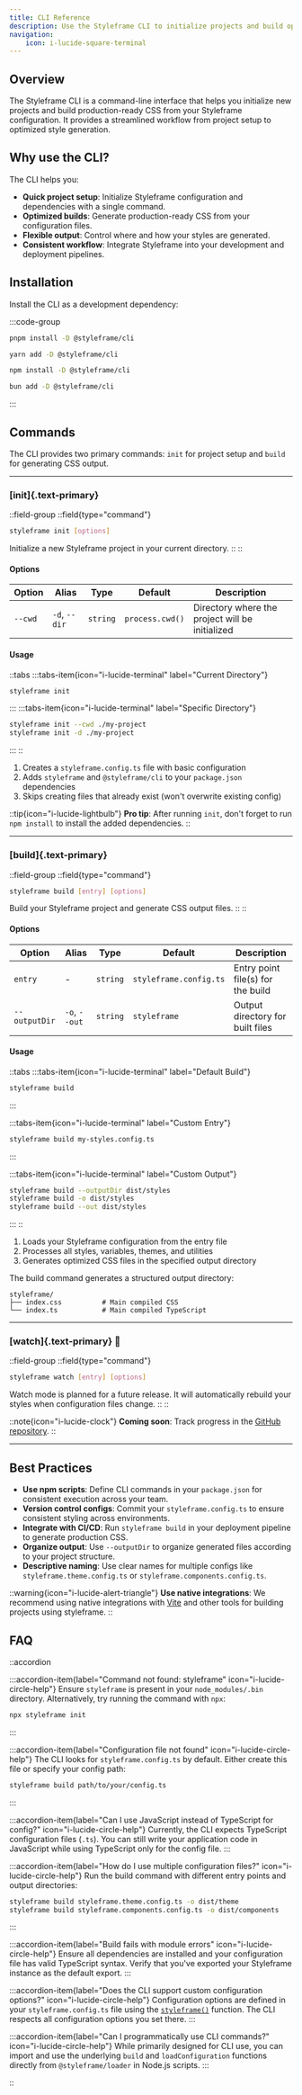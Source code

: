 ```yaml
---
title: CLI Reference
description: Use the Styleframe CLI to initialize projects and build optimized CSS from your configuration files.
navigation:
    icon: i-lucide-square-terminal
---
```


## Overview

The Styleframe CLI is a command-line interface that helps you initialize new projects and build production-ready CSS from your Styleframe configuration. It provides a streamlined workflow from project setup to optimized style generation.

## Why use the CLI?

The CLI helps you:

- **Quick project setup**: Initialize Styleframe configuration and dependencies with a single command.
- **Optimized builds**: Generate production-ready CSS from your configuration files.
- **Flexible output**: Control where and how your styles are generated.
- **Consistent workflow**: Integrate Styleframe into your development and deployment pipelines.

## Installation

Install the CLI as a development dependency:

:::code-group

```bash [pnpm]
pnpm install -D @styleframe/cli
```

```bash [yarn]
yarn add -D @styleframe/cli
```

```bash [npm]
npm install -D @styleframe/cli
```

```bash [bun]
bun add -D @styleframe/cli
```

:::


## Commands

The CLI provides two primary commands: `init` for project setup and `build` for generating CSS output.

---

### [init]{.text-primary}

::field-group
::field{type="command"}

```bash
styleframe init [options]
```

Initialize a new Styleframe project in your current directory.
::
::

#### Options

| Option | Alias | Type | Default | Description |
|--------|-------|------|---------|-------------|
| `--cwd` | `-d`, `--dir` | `string` | `process.cwd()` | Directory where the project will be initialized |


#### Usage

::tabs
:::tabs-item{icon="i-lucide-terminal" label="Current Directory"}

```bash
styleframe init
```

:::
:::tabs-item{icon="i-lucide-terminal" label="Specific Directory"}

```bash
styleframe init --cwd ./my-project
styleframe init -d ./my-project
```

:::
::

1. Creates a `styleframe.config.ts` file with basic configuration
2. Adds `styleframe` and `@styleframe/cli` to your `package.json` dependencies
3. Skips creating files that already exist (won't overwrite existing config)

::tip{icon="i-lucide-lightbulb"}
**Pro tip**: After running `init`, don't forget to run `npm install` to install the added dependencies.
::

---

### [build]{.text-primary}

::field-group
::field{type="command"}

```bash
styleframe build [entry] [options]
```

Build your Styleframe project and generate CSS output files.
::
::

#### Options

| Option | Alias | Type | Default | Description |
|--------|-------|------|---------|-------------|
| `entry` | - | `string` | `styleframe.config.ts` | Entry point file(s) for the build |
| `--outputDir` | `-o`, `--out` | `string` | `styleframe` | Output directory for built files |


#### Usage

::tabs
:::tabs-item{icon="i-lucide-terminal" label="Default Build"}

```bash
styleframe build
```

:::

:::tabs-item{icon="i-lucide-terminal" label="Custom Entry"}

```bash
styleframe build my-styles.config.ts
```

:::

:::tabs-item{icon="i-lucide-terminal" label="Custom Output"}

```bash
styleframe build --outputDir dist/styles
styleframe build -o dist/styles
styleframe build --out dist/styles
```

:::
::

1. Loads your Styleframe configuration from the entry file
2. Processes all styles, variables, themes, and utilities
3. Generates optimized CSS files in the specified output directory


The build command generates a structured output directory:

```
styleframe/
├── index.css          # Main compiled CSS
└── index.ts           # Main compiled TypeScript
```

---

### [watch]{.text-primary} 🚧

::field-group
::field{type="command"}

```bash
styleframe watch [entry] [options]
```

Watch mode is planned for a future release. It will automatically rebuild your styles when configuration files change.
::
::

::note{icon="i-lucide-clock"}
**Coming soon**: Track progress in the [GitHub repository](https://github.com/styleframe-dev/styleframe).
::

---

## Best Practices


- **Use npm scripts**: Define CLI commands in your `package.json` for consistent execution across your team.
- **Version control configs**: Commit your `styleframe.config.ts` to ensure consistent styling across environments.
- **Integrate with CI/CD**: Run `styleframe build` in your deployment pipeline to generate production CSS.
- **Organize output**: Use `--outputDir` to organize generated files according to your project structure.
- **Descriptive naming**: Use clear names for multiple configs like `styleframe.theme.config.ts` or `styleframe.components.config.ts`.


::warning{icon="i-lucide-alert-triangle"}
**Use native integrations**: We recommend using native integrations with [Vite](/docs/getting-started/installation/vite) and other tools for building projects using styleframe.
::

## FAQ

::accordion

:::accordion-item{label="Command not found: styleframe" icon="i-lucide-circle-help"}
Ensure `styleframe` is present in your `node_modules/.bin` directory. Alternatively, try running the command with `npx`:

```bash
npx styleframe init
```
:::

:::accordion-item{label="Configuration file not found" icon="i-lucide-circle-help"}
The CLI looks for `styleframe.config.ts` by default. Either create this file or specify your config path:

```bash
styleframe build path/to/your/config.ts
```
:::

:::accordion-item{label="Can I use JavaScript instead of TypeScript for config?" icon="i-lucide-circle-help"}
Currently, the CLI expects TypeScript configuration files (`.ts`). You can still write your application code in JavaScript while using TypeScript only for the config file.
:::

:::accordion-item{label="How do I use multiple configuration files?" icon="i-lucide-circle-help"}
Run the build command with different entry points and output directories:

```bash
styleframe build styleframe.theme.config.ts -o dist/theme
styleframe build styleframe.components.config.ts -o dist/components
```
:::

:::accordion-item{label="Build fails with module errors" icon="i-lucide-circle-help"}
Ensure all dependencies are installed and your configuration file has valid TypeScript syntax. Verify that you've exported your Styleframe instance as the default export.
:::

:::accordion-item{label="Does the CLI support custom configuration options?" icon="i-lucide-circle-help"}
Configuration options are defined in your `styleframe.config.ts` file using the [`styleframe()`](/docs/getting-started/configuration) function. The CLI respects all configuration options you set there.
:::

:::accordion-item{label="Can I programmatically use CLI commands?" icon="i-lucide-circle-help"}
While primarily designed for CLI use, you can import and use the underlying `build` and `loadConfiguration` functions directly from `@styleframe/loader` in Node.js scripts.
:::

::
